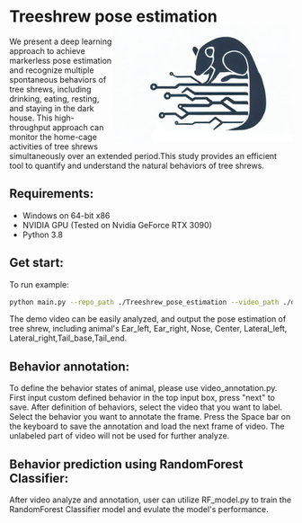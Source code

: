 # Treeshrew pose estimation <img src="/README/logo.jpg" width="320px" align="right" />
We present a deep learning approach to achieve markerless pose estimation and recognize multiple spontaneous behaviors of tree shrews, including drinking, eating, resting, and staying in the dark house. This high-throughput approach can monitor the home-cage activities of tree shrews simultaneously over an extended period.This study provides an efficient tool to quantify and understand the natural behaviors of tree shrews.

## Requirements: 
* Windows on 64-bit x86 
* NVIDIA GPU (Tested on Nvidia GeForce RTX 3090)
* Python 3.8

## Get start: 
To run example:
```bash
python main.py --repo_path ./Treeshrew_pose_estimation --video_path ./demo_movie --video_name demo_movie.mp4
```
The demo video can be easily analyzed, and output the pose estimation of tree shrew, including animal's Ear_left, Ear_right, Nose, Center, Lateral_left, Lateral_right,Tail_base,Tail_end.

## Behavior annotation: 
To define the behavior states of animal, please use video_annotation.py. First input custom defined behavior in the top input box, press "next" to save. After definition of behaviors, select the video that you want to label. Select the behavior you want to annotate the frame. Press the Space bar on the keyboard to save
the annotation and load the next frame of video. The unlabeled part of video will not be used for further analyze.

## Behavior prediction using RandomForest Classifier: 
After video analyze and annotation, user can utilize RF_model.py to train the RandomForest Classifier model and evulate the model's performance.
